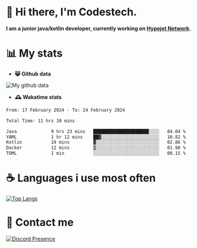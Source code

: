 # 👋 Hi there, I'm Codestech.
**I am a junior java/kotlin developer, currently working on [Hypejet Network](https://github.com/Hypejet).**

# 📊 My stats
- **😸 Github data**

![My github data](https://github-readme-stats.vercel.app/api?username=Codestech1&count_private=true&include_all_commits=true&theme=codeSTACKr)

- **🕰️ Wakatime stats**
<!--START_SECTION:waka-->

```txt
From: 17 February 2024 - To: 24 February 2024

Total Time: 11 hrs 10 mins

Java             9 hrs 23 mins   █████████████████████░░░░   84.04 %
YAML             1 hr 12 mins    ██▓░░░░░░░░░░░░░░░░░░░░░░   10.82 %
Kotlin           19 mins         ▓░░░░░░░░░░░░░░░░░░░░░░░░   02.86 %
Docker           12 mins         ▒░░░░░░░░░░░░░░░░░░░░░░░░   01.90 %
TOML             1 min           ░░░░░░░░░░░░░░░░░░░░░░░░░   00.15 %
```

<!--END_SECTION:waka-->

# ☕ Languages i use most often
[![Top Langs](https://github-readme-stats.vercel.app/api/top-langs/?username=Codestech1&layout=compact&langs_count=8&exclude_repo=window5000.github.io&theme=codeSTACKr)](https://github.com/anuraghazra/github-readme-stats)

# 💬 Contact me
[![Discord Presence](https://lanyard.cnrad.dev/api/650718742157852740)](https://discord.com/users/650718742157852740)
</br>
